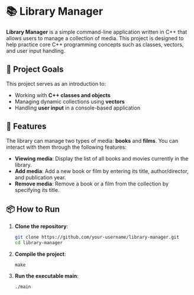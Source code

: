 # 📚 Library Manager

**Library Manager** is a simple command-line application written in C++ that allows users to manage a collection of media. This project is designed to help practice core C++ programming concepts such as classes, vectors, and user input handling.

## 🚀 Project Goals

This project serves as an introduction to:

- Working with **C++ classes and objects**
- Managing dynamic collections using **vectors**
- Handling **user input** in a console-based application

## 🧩 Features

The library can manage two types of media: **books** and **films**. You can interact with them through the following features:

- **Viewing media**: Display the list of all books and movies currently in the library.
- **Add media**: Add a new book or film by entering its title, author/director, and publication year.
- **Remove media**: Remove a book or a film from the collection by specifying its title.

## 📦 How to Run

1. **Clone the repository**:
   ```bash
   git clone https://github.com/your-username/library-manager.git
   cd library-manager
   ```
2. **Compile the project**:
   ```
   make
   ```
3. **Run the executable main**:
   ```
   ./main
   ```
